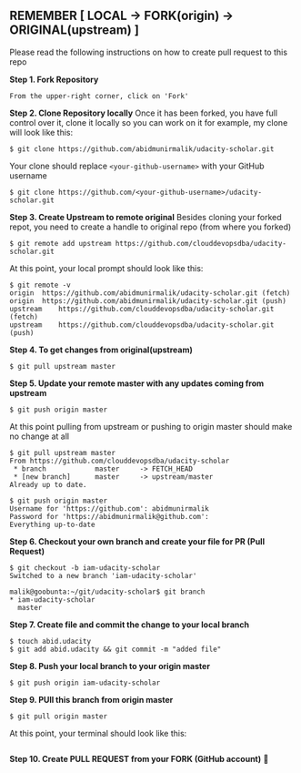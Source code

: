## REMEMBER [ LOCAL -> FORK(origin) -> ORIGINAL(upstream) ]
Please read the following instructions on how to create pull request to this repo

**Step 1. Fork Repository**

```
From the upper-right corner, click on 'Fork'
```

**Step 2. Clone Repository locally**
Once it has been forked, you have full control over it, clone it locally so you can work on it
for example, my clone will look like this:

```
$ git clone https://github.com/abidmunirmalik/udacity-scholar.git
```
Your clone should replace `<your-github-username>` with your GitHub username

```
$ git clone https://github.com/<your-github-username>/udacity-scholar.git

```

**Step 3. Create Upstream to remote original**
Besides cloning your forked repot, you need to create a handle to original repo (from where you forked)

```
$ git remote add upstream https://github.com/clouddevopsdba/udacity-scholar.git
```

At this point, your local prompt should look like this:

```
$ git remote -v
origin	https://github.com/abidmunirmalik/udacity-scholar.git (fetch)
origin	https://github.com/abidmunirmalik/udacity-scholar.git (push)
upstream	https://github.com/clouddevopsdba/udacity-scholar.git (fetch)
upstream	https://github.com/clouddevopsdba/udacity-scholar.git (push)
```

**Step 4. To get changes from original(upstream)**

```
$ git pull upstream master
```

**Step 5. Update your remote master with any updates coming from upstream**

```
$ git push origin master
```

At this point pulling from upstream or pushing to origin master should make no change at all

```
$ git pull upstream master
From https://github.com/clouddevopsdba/udacity-scholar
 * branch            master     -> FETCH_HEAD
 * [new branch]      master     -> upstream/master
Already up to date.

$ git push origin master
Username for 'https://github.com': abidmunirmalik
Password for 'https://abidmunirmalik@github.com':
Everything up-to-date
```

**Step 6. Checkout your own branch and create your file for PR (Pull Request)**

```
$ git checkout -b iam-udacity-scholar
Switched to a new branch 'iam-udacity-scholar'

malik@goobunta:~/git/udacity-scholar$ git branch
* iam-udacity-scholar
  master
```  

**Step 7. Create file and commit the change to your local branch**

```
$ touch abid.udacity
$ git add abid.udacity && git commit -m "added file"
```

**Step 8. Push your local branch to your origin master**

```
$ git push origin iam-udacity-scholar
```

**Step 9. PUll this branch from origin master**

```
$ git pull origin master
```

At this point, your terminal should look like this:

```

```

**Step 10. Create PULL REQUEST from your FORK (GitHub account)**
:raised_hands:
